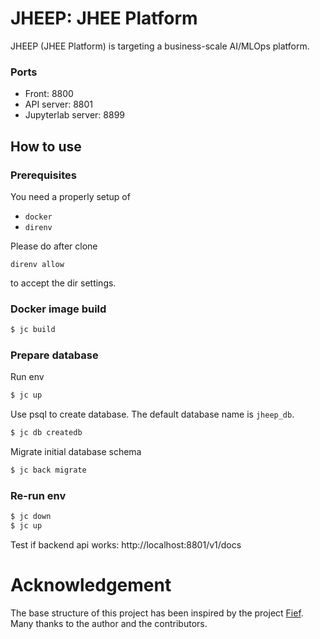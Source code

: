 # JHEEP: JHEE Platform

JHEEP (JHEE Platform) is targeting a business-scale AI/MLOps platform.

### Ports
- Front: 8800
- API server: 8801
- Jupyterlab server: 8899

## How to use

### Prerequisites

You need a properly setup of
  - `docker`
  - `direnv`

Please do after clone
```
direnv allow
```
to accept the dir settings.

### Docker image build
```sh
$ jc build
```

### Prepare database

Run env
```sh
$ jc up
```

Use psql to create database. The default database name is `jheep_db`.
```sh
$ jc db createdb
```

Migrate initial database schema
```sh
$ jc back migrate
```

### Re-run env
```sh
$ jc down
$ jc up
```

Test if backend api works: http://localhost:8801/v1/docs

# Acknowledgement

The base structure of this project has been inspired by the project [Fief](https://github.com/fief-dev/fief.git).\
Many thanks to the author and the contributors.
